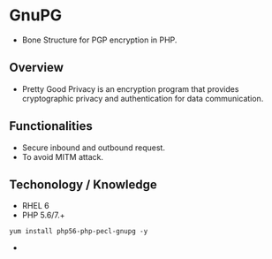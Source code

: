# GnuPG
+ Bone Structure for PGP encryption in PHP.

## Overview
+ Pretty Good Privacy is an encryption program that provides cryptographic privacy and authentication for data communication.

## Functionalities
+ Secure inbound and outbound request.
+ To avoid MITM attack.

## Techonology / Knowledge
+ RHEL 6
+ PHP 5.6/7.+
```
yum install php56-php-pecl-gnupg -y
```
+ 